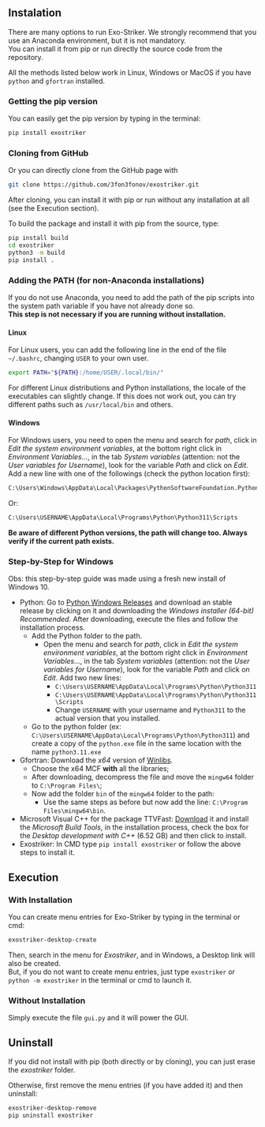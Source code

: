 ## Instalation

There are many options to run Exo-Striker. We strongly recommend that you use an Anaconda environment, but it is not mandatory.  
You can install it from pip or run directly the source code from the repository.  

All the methods listed below work in Linux, Windows or MacOS if you have `python` and `gfortran` installed.

### Getting the pip version
You can easily get the pip version by typing in the terminal:

```bash
pip install exostriker
```

### Cloning from GitHub

Or you can directly clone from the GitHub page with

```bash
git clone https://github.com/3fon3fonov/exostriker.git
```

After cloning, you can install it with pip or run without any installation at all (see the Execution section).  

To build the package and install it with pip from the source, type:  

```bash
pip install build
cd exostriker
python3 -m build
pip install .
```

### Adding the PATH (for non-Anaconda installations)
If you do not use Anaconda, you need to add the path of the pip scripts into the system path variable if you have not already done so.  
**This step is not necessary if you are running without installation.**

#### Linux
For Linux users, you can add the following line in the end of the file `~/.bashrc`, changing `USER` to your own user.

```bash
export PATH="${PATH}:/home/USER/.local/bin/"
```

For different Linux distributions and Python installations, the locale of the executables can slightly change. If this does not work out, you can try different paths such as `/usr/local/bin` and others.


#### Windows
For Windows users, you need to open the menu and search for *path*, click in *Edit the system environment variables*, at the bottom right click in *Environment Variables...*, in the tab *System variables* (attention: not the *User variables for Username*), look for the variable *Path* and click on *Edit*. Add a new line with one of the followings (check the python location first):

```bash
C:\Users\Windows\AppData\Local\Packages\PythonSoftwareFoundation.Python.3.11_qbz5n2kfra8p0\LocalCache\local-packages\Python311\Scripts
```

Or:

```bash
C:\Users\USERNAME\AppData\Local\Programs\Python\Python311\Scripts
```

**Be aware of different Python versions, the path will change too. Always verify if the current path exists.**

### Step-by-Step for Windows
Obs: this step-by-step guide was made using a fresh new install of Windows 10.

- Python: Go to [Python Windows Releases](https://www.python.org/downloads/windows/) and download an stable release by clicking on it and downloading the *Windows installer (64-bit) Recommended*. After downloading, execute the files and follow the installation process.
    - Add the Python folder to the path.
        - Open the menu and search for *path*, click in *Edit the system environment variables*, at the bottom right click in *Environment Variables...*, in the tab *System variables* (attention: not the *User variables for Username*), look for the variable *Path* and click on *Edit*. Add two new lines:
            - `C:\Users\USERNAME\AppData\Local\Programs\Python\Python311`
            - `C:\Users\USERNAME\AppData\Local\Programs\Python\Python311\Scripts`
            - Change `USERNAME` with your username and `Python311` to the actual version that you installed.
    - Go to the python folder (ex: `C:\Users\USERNAME\AppData\Local\Programs\Python\Python311`) and create a copy of the `python.exe` file in the same location with the name `python3.11.exe`
- Gfortran: Download the *x64* version of [Winlibs](https://winlibs.com).
    - Choose the x64 MCF **with** all the libraries;
    - After downloading, decompress the file and move the `mingw64` folder to `C:\Program Files\`;
    - Now add the folder `bin` of the `mingw64` folder to the path:
         - Use the same steps as before but now add the line: `C:\Program Files\mingw64\bin`.
- Microsoft Visual C++ for the package TTVFast: [Download](https://visualstudio.microsoft.com/visual-cpp-build-tools/) it and install the *Microsoft Build Tools*, in the installation process, check the box for the *Desktop development with C++* (6.52 GB) and then click to install.
- Exostriker: In CMD type `pip install exostriker` or follow the above steps to install it.

## Execution

### With Installation
You can create menu entries for Exo-Striker by typing in the terminal or cmd:  

```bash
exostriker-desktop-create
```

Then, search in the menu for *Exostriker*, and in Windows, a Desktop link will also be created.  
But, if you do not want to create menu entries, just type `exostriker` or `python -m exostriker` in the terminal or cmd to launch it.

### Without Installation
Simply execute the file `gui.py` and it will power the GUI.

## Uninstall
If you did not install with pip (both directly or by cloning), you can just erase the *exostriker* folder.  

Otherwise, first remove the menu entries (if you have added it) and then uninstall:

```bash
exostriker-desktop-remove
pip uninstall exostriker
```
